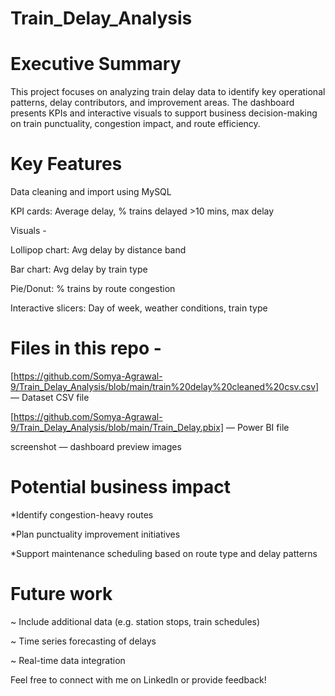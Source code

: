# Train_Delay_Analysis

# Executive Summary 
This project focuses on analyzing train delay data to identify key operational patterns, delay contributors, and improvement areas. The dashboard presents KPIs and interactive visuals to support business decision-making on train punctuality, congestion impact, and route efficiency.

# Key Features 
Data cleaning and import using MySQL

KPI cards: Average delay, % trains delayed >10 mins, max delay

Visuals -

Lollipop chart: Avg delay by distance band

Bar chart: Avg delay by train type

Pie/Donut: % trains by route congestion

Interactive slicers: Day of week, weather conditions, train type

# Files in this repo -

[https://github.com/Somya-Agrawal-9/Train_Delay_Analysis/blob/main/train%20delay%20cleaned%20csv.csv] — Dataset CSV file

[https://github.com/Somya-Agrawal-9/Train_Delay_Analysis/blob/main/Train_Delay.pbix] — Power BI file

screenshot — dashboard preview images

# Potential business impact 

*Identify congestion-heavy routes

*Plan punctuality improvement initiatives

*Support maintenance scheduling based on route type and delay patterns

# Future work 

~ Include additional data (e.g. station stops, train schedules)

~ Time series forecasting of delays

~ Real-time data integration

Feel free to connect with me on LinkedIn or provide feedback!
